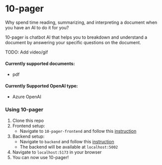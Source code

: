 # 10-pager

Why spend time reading, summarizing, and interpreting a document when you have an AI to do it for you?

10-pager is chatbot AI that helps you to breakdown and understand a document by answering your specific questions on the document. 

TODO: Add video/gif


#### Currently supported documents:
- pdf

#### Currently Supported OpenAI type:
- Azure OpenAI

### Using 10-pager
1. Clone this repo 
2. Frontend setup:
   - Navigate to `10-pager-frontend` and follow this [instruction](./10-pager-frontend/README.md) 
1. Backend setup:
   - Navigate to `backend` and follow this [instruction](./backend/README.md)
   - The backend will be available at `localhost:5002`
4. Navigate to `localhost:5173` in your browser
5. You can now use 10-pager! 


